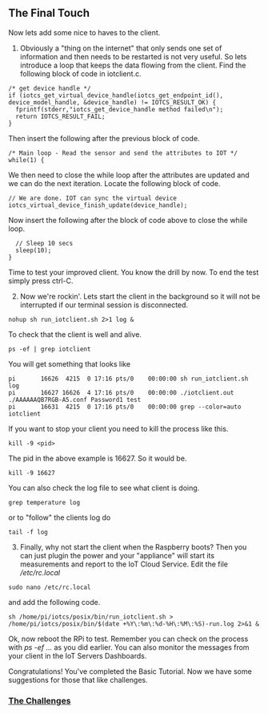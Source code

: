 ## The Final Touch ##

Now lets add some nice to haves to the client.

1. Obviously a "thing on the internet" that only sends one set of information and then needs to be restarted is not very useful. So lets introduce a loop that keeps the data flowing from the client.
Find the following block of code in iotclient.c.
```
/* get device handle */
if (iotcs_get_virtual_device_handle(iotcs_get_endpoint_id(), device_model_handle, &device_handle) != IOTCS_RESULT_OK) {
  fprintf(stderr,"iotcs_get_device_handle method failed\n");
  return IOTCS_RESULT_FAIL;
}
```
Then insert the following after the previous block of code.
```
/* Main loop - Read the sensor and send the attributes to IOT */
while(1) {
```
We then need to close the while loop after the attributes are updated and we can do the next iteration. Locate the following block of code.
```
// We are done. IOT can sync the virtual device
iotcs_virtual_device_finish_update(device_handle);
```
Now insert the following after the block of code above to close the while loop.
```
  // Sleep 10 secs
  sleep(10);
}
```
Time to test your improved client. You know the drill by now. To end the test simply press ctrl-C.

2. Now we're rockin'. Lets start the client in the background so it will not be interrupted if our terminal session is disconnected.
```
nohup sh run_iotclient.sh 2>1 log &
```

To check that the client is well and alive.
```
ps -ef | grep iotclient
```
You will get something that looks like
```
pi       16626  4215  0 17:16 pts/0    00:00:00 sh run_iotclient.sh log
pi       16627 16626  4 17:16 pts/0    00:00:00 ./iotclient.out ./AAAAAAQB7RGB-A5.conf Password1 test
pi       16631  4215  0 17:16 pts/0    00:00:00 grep --color=auto iotclient
```
If you want to stop your client you need to kill the process like this.
```
kill -9 <pid>
```
The pid in the above example is 16627. So it would be.
```
kill -9 16627
```
You can also check the log file to see what client is doing.
```
grep temperature log
```
or to "follow" the clients log do
```
tail -f log
```

3. Finally, why not start the client when the Raspberry boots? Then you can just plugin the power and your "appliance" will start its measurements and report to the IoT Cloud Service.
Edit the file */etc/rc.local*
```
sudo nano /etc/rc.local
```
and add the following code.
```
sh /home/pi/iotcs/posix/bin/run_iotclient.sh > /home/pi/iotcs/posix/bin/$(date +%Y\:%m\:%d-%H\:%M\:%S)-run.log 2>&1 &
```
Ok, now reboot the RPi to test. Remember you can check on the process with *ps -ef ...* as you did earlier.
You can also monitor the messages from your client in the IoT Servers Dashboards.

Congratulations! You've completed the Basic Tutorial. Now we have some suggestions for those that like challenges.

### [The Challenges](thechallenges.md) ###
